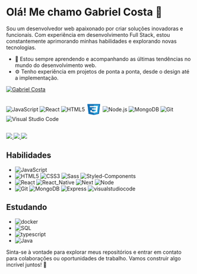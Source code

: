 # Olá! Me chamo Gabriel Costa 👋

Sou um desenvolvedor web apaixonado por criar soluções inovadoras e funcionais. Com experiência em desenvolvimento Full Stack, estou constantemente aprimorando minhas habilidades e explorando novas tecnologias.

- 🌱 Estou sempre aprendendo e acompanhando as últimas tendências no mundo do desenvolvimento web.
- ⚙️ Tenho experiência em projetos de ponta a ponta, desde o design até a implementação.

[![Gabriel Costa](https://github-readme-stats.vercel.app/api?username=costagabriel99&show_icons=true&theme=radical&rank_icon=github)](https://github.com/costagabriel99/github-readme-stats)

<div style="display:inline_block"><br>
  <img align="center" alt="JavaScript" height="30" width="40" 
src="https://cdn.jsdelivr.net/gh/devicons/devicon/icons/javascript/javascript-original.svg">
  <img align="center" alt="React" height="30" width="40" 
src="https://cdn.jsdelivr.net/gh/devicons/devicon/icons/react/react-original.svg">
  <img align="center" alt="HTML5" height="30" width="40"
src="https://cdn.jsdelivr.net/gh/devicons/devicon/icons/html5/html5-original.svg">
  <img align="center" alt="CSS3" height="30" width="40" 
src="https://raw.githubusercontent.com/devicons/devicon/master/icons/css3/css3-original.svg">
  <img align="center" alt="Node.js" height="30" width="40" 
src="https://cdn.jsdelivr.net/gh/devicons/devicon/icons/nodejs/nodejs-original.svg">
  <img align="center" alt="MongoDB" height="30" width="40"
src="https://cdn.jsdelivr.net/gh/devicons/devicon/icons/mongodb/mongodb-original.svg">
  <img align="center" alt="Git" height="30" width="40"
src="https://cdn.jsdelivr.net/gh/devicons/devicon/icons/git/git-original.svg">
  <img align="center" alt="Visual Studio Code" height="30" width="40"
src="https://cdn.jsdelivr.net/gh/devicons/devicon/icons/nextjs/nextjs-line.svg">

##

<div>
  <a href="mailto:22gabrielgc@gmail.com" target="_blank">
    <img src="https://img.shields.io/badge/Gmail-D14836?style=for-the-badge&logo=gmail&logoColor=white" >
  </a>
  <a href="https://www.linkedin.com/in/costagabriel-99/" target="_blank">
    <img src="https://img.shields.io/badge/LinkedIn-0077B5?style=for-the-badge&logo=linkedin&logoColor=white">
  </a>
  <a href="https://portfolio-costagabriel99.vercel.app" target="_blank">
    <img src="https://img.shields.io/badge/Portfolio-000000?style=for-the-badge&logo=airplayvideo&logoColor=white">
  </a>
</div>

## Habilidades

- ![JavaScript](https://img.shields.io/badge/JavaScript-000?style=for-the-badge&logo=javascript)
- ![HTML5](https://img.shields.io/badge/HTML5-000?style=for-the-badge&logo=html5) ![CSS3](https://img.shields.io/badge/CSS3-000?style=for-the-badge&logo=css3&logoColor=264CE4) ![Sass](https://img.shields.io/badge/Sass-000?style=for-the-badge&logo=sass) ![Styled-Components](https://img.shields.io/badge/Styled_components-000?style=for-the-badge&logo=styledcomponents)
- ![React](https://img.shields.io/badge/React-000?style=for-the-badge&logo=react) ![React_Native](https://img.shields.io/badge/React_Native-000?style=for-the-badge&logo=react) ![Next](https://img.shields.io/badge/NextJs-000?style=for-the-badge&logo=nextdotjs) ![Node](https://img.shields.io/badge/node-000?style=for-the-badge&logo=nodedotjs)
- ![Git](https://img.shields.io/badge/git-000?style=for-the-badge&logo=git) ![MongoDB](https://img.shields.io/badge/MongoDB-000?style=for-the-badge&logo=MongoDB) ![Express](https://img.shields.io/badge/express-000?style=for-the-badge&logo=express) ![visualstudiocode](https://img.shields.io/badge/visualstudiocode-000?style=for-the-badge&logo=visualstudiocode)

## Estudando
- ![docker](https://img.shields.io/badge/Docker-000?style=for-the-badge&logo=docker)
- ![SQL](https://img.shields.io/badge/SQL-000?style=for-the-badge&logo=amazonrds)
- ![typescript](https://img.shields.io/badge/typescript-000?style=for-the-badge&logo=typescript)
- ![Java](https://img.shields.io/badge/Java-000?style=for-the-badge&logo=oracle)

Sinta-se à vontade para explorar meus repositórios e entrar em contato para colaborações ou oportunidades de trabalho. Vamos construir algo incrível juntos! 🚀
